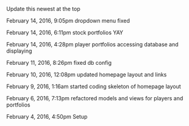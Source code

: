 Update this newest at the top

February 14, 2016, 9:05pm dropdown menu fixed

February 14, 2016, 6:11pm stock portfolios YAY

February 14, 2016, 4:28pm player portfolios accessing database and displaying

February 11, 2016, 8:26pm fixed db config

February 10, 2016, 12:08pm updated homepage layout and links

February 9, 2016, 1:16am started coding skeleton of homepage layout

February 6, 2016, 7:13pm refactored models and views for players and portfolios

February 4, 2016, 4:50pm Setup
